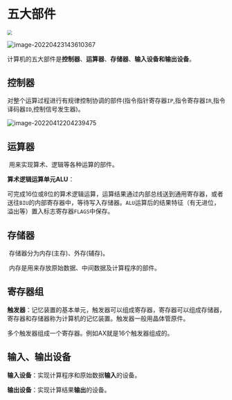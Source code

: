 # 五大部件

<img src="https://cdn.jsdelivr.net/gh/letengzz/Two-C/img/PM/First/%E6%A6%82%E8%BF%B0.png" style="zoom:67%;" >

![image-20220423143610367](https://cdn.jsdelivr.net/gh/letengzz/Two-C@main/img/PM/First/%E9%83%A8%E4%BB%B602.png)

计算机的五大部件是**控制器**、**运算器**、**存储器**、**输入设备和输出设备**。

## 控制器

​	对整个运算过程进行有规律控制协调的部件(指令指针寄存器`IP`,指令寄存器`IR`,指令译码器`ID`,控制信号发生器)。

![image-20220412204239475](D:/Data/typora/photo/image-20220412204239475.png)

## 运算器

​	用来实现算术、逻辑等各种运算的部件。     

**算术逻辑运算单元ALU**：   

​	可完成16位或8位的算术逻辑运算，运算结果通过内部总线送到通用寄存器，或者送往`BIU`的内部寄存器中，等待写入存储器。`ALU`运算后的结果特征（有无进位，溢出等）置入标志寄存器`FLAGS`中保存。

## 存储器

​	存储器分为内存(主存)、外存(辅存)。

​	内存是用来存放原始数据、中间数据及计算程序的部件。

## 寄存器组

**触发器**：记忆装置的基本单元，触发器可以组成寄存器，寄存器可以组成存储器，寄存器和存储器称为计算机的记忆装置。触发器一般用晶体管原件。

多个触发器组成一个寄存器。例如AX就是16个触发器组成的。

## 输入、输出设备

**输入设备**：实现计算程序和原始数据**输入**的设备。

**输出设备**：实现计算结果**输出**的设备。
